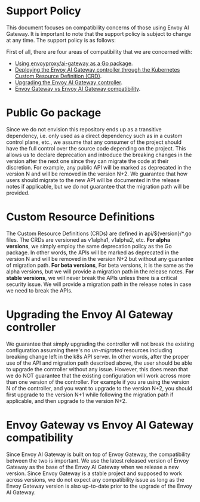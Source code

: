 # Support Policy

This document focuses on compatibility concerns of those using Envoy AI Gateway.
It is important to note that the support policy is subject to change at any time. The support policy is as follows:

First of all, there are four areas of compatibility that we are concerned with:
* [Using envoyproxy/ai-gateway as a Go package](#public-go-package).
* [Deploying the Envoy AI Gateway controller through the Kubernetes Custom Resource Definition (CRD)](#Custom-Resource-Definitions).
* [Upgrading the Envoy AI Gateway controller](#Upgrading-the-Envoy-AI-Gateway-controller).
* [Envoy Gateway vs Envoy AI Gateway compatibility](#Envoy-Gateway-vs-Envoy-AI-Gateway-compatibility).

# Public Go package

Since we do not envision this repository ends up as a transitive dependency, i.e. only used as a direct dependency such as
in a custom control plane, etc., we assume that any consumer of the project should have the full control over the
source code depending on the project. This allows us to declare deprecation and introduce the breaking changes
in the version after the next one since they can migrate the code at their discretion. For example, any public API will
be marked as deprecated in the version N and will be removed in the version N+2. We guarantee that how users should
migrate to the new API will be documented in the release notes if applicable, but we do not guarantee that the migration
path will be provided.

# Custom Resource Definitions

The Custom Resource Definitions (CRDs) are defined in api/${version}/*.go files. The CRDs are versioned as v1alpha1, v1alpha2, etc.
**For alpha versions**, we simply employ the same deprecation policy as the Go package. In other words, the APIs will be marked as
deprecated in the version N and will be removed in the version N+2 but without any guarantee of migration path.
**For beta versions**, For beta versions, it is the same as the alpha versions, but we will provide a migration path in the release notes.
**For stable versions**, we will never break the APIs unless there is a critical security issue.
We will provide a migration path in the release notes in case we need to break the APIs.

# Upgrading the Envoy AI Gateway controller

We guarantee that simply upgrading the controller will not break the existing configuration assuming there's
no _un-migrated_ resources including breaking change left in the k8s API server. In other words, after the
proper use of the API and migration path described above, the user should be able to upgrade the controller
without any issue. However, this does mean that we do NOT guarantee that the existing configuration will work
across more than one version of the controller. For example if you are using the version N of the controller,
and you want to upgrade to the version N+2, you should first upgrade to the version N+1 while following the
migration path if applicable, and then upgrade to the version N+2.

# Envoy Gateway vs Envoy AI Gateway compatibility

Since Envoy AI Gateway is built on top of Envoy Gateway, the compatibility between the two is important.
We use the latest released version of Envoy Gateway as the base of the Envoy AI Gateway when we release a new version.
Since Envoy Gateway is a stable project and supposed to work across versions, we do not expect any compatibility issue
as long as the Envoy Gateway version is also up-to-date prior to the upgrade of the Envoy AI Gateway.
